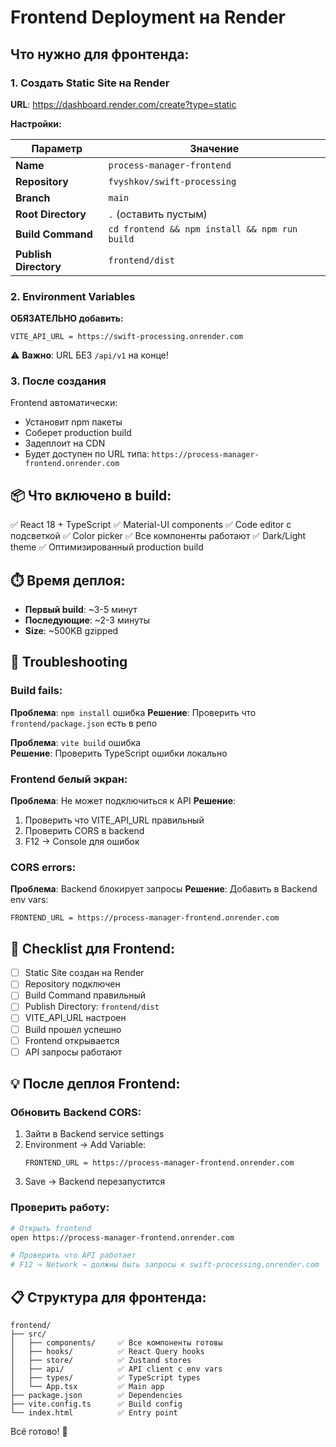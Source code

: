 # Frontend Deployment на Render

## Что нужно для фронтенда:

### 1. Создать Static Site на Render

**URL**: https://dashboard.render.com/create?type=static

**Настройки:**

| Параметр | Значение |
|----------|---------|
| **Name** | `process-manager-frontend` |
| **Repository** | `fvyshkov/swift-processing` |
| **Branch** | `main` |
| **Root Directory** | `.` (оставить пустым) |
| **Build Command** | `cd frontend && npm install && npm run build` |
| **Publish Directory** | `frontend/dist` |

### 2. Environment Variables

**ОБЯЗАТЕЛЬНО добавить:**

```
VITE_API_URL = https://swift-processing.onrender.com
```

⚠️ **Важно**: URL БЕЗ `/api/v1` на конце!

### 3. После создания

Frontend автоматически:
- Установит npm пакеты
- Соберет production build
- Задеплоит на CDN
- Будет доступен по URL типа: `https://process-manager-frontend.onrender.com`

## 📦 Что включено в build:

✅ React 18 + TypeScript
✅ Material-UI components
✅ Code editor с подсветкой
✅ Color picker
✅ Все компоненты работают
✅ Dark/Light theme
✅ Оптимизированный production build

## ⏱️ Время деплоя:

- **Первый build**: ~3-5 минут
- **Последующие**: ~2-3 минуты
- **Size**: ~500KB gzipped

## 🔧 Troubleshooting

### Build fails:

**Проблема**: `npm install` ошибка
**Решение**: Проверить что `frontend/package.json` есть в репо

**Проблема**: `vite build` ошибка  
**Решение**: Проверить TypeScript ошибки локально

### Frontend белый экран:

**Проблема**: Не может подключиться к API
**Решение**:
1. Проверить что VITE_API_URL правильный
2. Проверить CORS в backend
3. F12 → Console для ошибок

### CORS errors:

**Проблема**: Backend блокирует запросы
**Решение**: Добавить в Backend env vars:
```
FRONTEND_URL = https://process-manager-frontend.onrender.com
```

## 🎯 Checklist для Frontend:

- [ ] Static Site создан на Render
- [ ] Repository подключен
- [ ] Build Command правильный
- [ ] Publish Directory: `frontend/dist`
- [ ] VITE_API_URL настроен
- [ ] Build прошел успешно
- [ ] Frontend открывается
- [ ] API запросы работают

## 💡 После деплоя Frontend:

### Обновить Backend CORS:

1. Зайти в Backend service settings
2. Environment → Add Variable:
   ```
   FRONTEND_URL = https://process-manager-frontend.onrender.com
   ```
3. Save → Backend перезапустится

### Проверить работу:

```bash
# Открыть frontend
open https://process-manager-frontend.onrender.com

# Проверить что API работает
# F12 → Network → должны быть запросы к swift-processing.onrender.com
```

## 📋 Структура для фронтенда:

```
frontend/
├── src/
│   ├── components/     ✅ Все компоненты готовы
│   ├── hooks/          ✅ React Query hooks
│   ├── store/          ✅ Zustand stores
│   ├── api/            ✅ API client с env vars
│   ├── types/          ✅ TypeScript types
│   └── App.tsx         ✅ Main app
├── package.json        ✅ Dependencies
├── vite.config.ts      ✅ Build config
└── index.html          ✅ Entry point
```

Всё готово! 🚀

